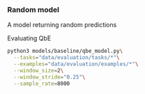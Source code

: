 ### Random model

A model returning random predictions  


Evaluating QbE

```bash
python3 models/baseline/qbe_model.py\
  --tasks="data/evaluation/tasks/*"\
  --examples="data/evaluation/examples/*"\
  --window_size=2\
  --window_stride="0.25"\
  --sample_rate=8000

```
